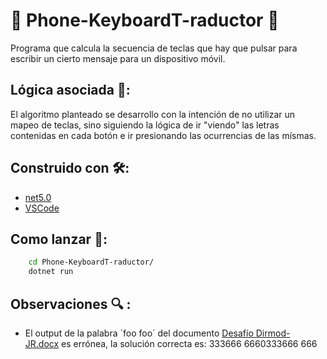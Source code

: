 # 📱 Phone-KeyboardT-raductor 📱
Programa que calcula la secuencia de teclas que hay que pulsar para escribir un cierto mensaje para un dispositivo móvil.

## Lógica asociada 🤔:
El algoritmo planteado se desarrollo con la intención de no utilizar un mapeo de teclas, sino siguiendo la lógica de ir "viendo" las letras contenidas en cada botón e ir presionando las ocurrencias de las mísmas.

## Construido con 🛠️:
* [net5.0](https://dotnet.microsoft.com/download/dotnet/5.0)
* [VSCode](https://code.visualstudio.com/)

## Como lanzar 🚀:
```bash
    cd Phone-KeyboardT-raductor/
    dotnet run
```

## Observaciones 🔍 :
* El output de la palabra ´foo foo´ del documento [Desafío Dirmod- JR.docx](https://github.com/damianstetson17/Phone-KeyboardT-raductor/blob/main/Desaf%C3%ADo%20Dirmod-%20JR.docx) es errónea, la solución correcta es: 333666 6660333666 666

